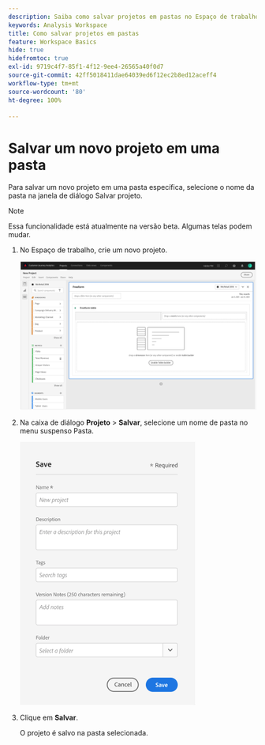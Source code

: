 ```yaml
---
description: Saiba como salvar projetos em pastas no Espaço de trabalho
keywords: Analysis Workspace
title: Como salvar projetos em pastas
feature: Workspace Basics
hide: true
hidefromtoc: true
exl-id: 9719c4f7-85f1-4f12-9ee4-26565a40f0d7
source-git-commit: 42ff5018411dae64039ed6f12ec2b8ed12aceff4
workflow-type: tm+mt
source-wordcount: '80'
ht-degree: 100%

---
```


# Salvar um novo projeto em uma pasta

Para salvar um novo projeto em uma pasta específica, selecione o nome da pasta na janela de diálogo Salvar projeto.

>[!NOTE]
>
>Essa funcionalidade está atualmente na versão beta. Algumas telas podem mudar.

1. No Espaço de trabalho, crie um novo projeto.

   ![](/help/analyze/analysis-workspace/build-workspace-project/assets/save-to-folder1.png)

1. Na caixa de diálogo **Projeto** > **Salvar**, selecione um nome de pasta no menu suspenso Pasta.

   ![](/help/analyze/analysis-workspace/build-workspace-project/assets/save-to-folder2.png)

1. Clique em **Salvar**.

   O projeto é salvo na pasta selecionada.
